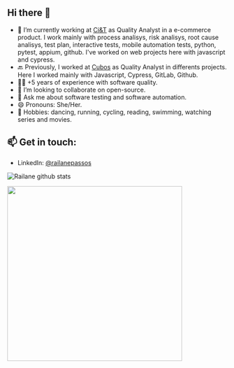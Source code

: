 ## Hi there 👋

- 🔭 I’m currently working at [Ci&T](https://ciandt.com/) as Quality Analyst in a e-commerce product. I work mainly with process analisys, risk analisys, root cause analisys, test plan, interactive tests, mobile automation tests, python, pytest, appium, github. I've worked on web projects here with javascript and cypress.
- 🔙 Previously, I worked at [Cubos](http://www.redhat.com/) as Quality Analyst in differents projects. Here I worked mainly with Javascript, Cypress, GitLab, Github.
- 👩‍💻 +5 years of experience with software quality.
- 👯 I’m looking to collaborate on open-source.
- 💬 Ask me about software testing and software automation.
- 😄 Pronouns: She/Her.
- 🤘 Hobbies: dancing, running, cycling, reading, swimming, watching series and movies.

## 📫 Get in touch:

- LinkedIn: [@railanepassos](https://www.linkedin.com/in/railanepassos/)

![Railane github stats](https://github-readme-stats.vercel.app/api?username=railanepassos&show_icons=true&theme=radical)

<img width="400px" align="left" src="https://github-readme-stats.vercel.app/api/top-langs/?username=railanepassos&hide=html&layout=compact&theme=buefy" />

<!--
**railanepassos/railanepassos** is a ✨ _special_ ✨ repository because its `README.md` (this file) appears on your GitHub profile.

Here are some ideas to get you started:

- 🔭 I’m currently working on ...
- 🌱 I’m currently learning ...
- 👯 I’m looking to collaborate on ...
- 🤔 I’m looking for help with ...
- 💬 Ask me about ...
- 📫 How to reach me: ...
- 😄 Pronouns: ...
- ⚡ Fun fact: ...
-->
